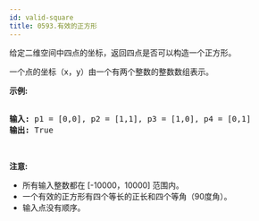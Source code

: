 ```yaml
---
id: valid-square
title: 0593.有效的正方形
---
```

给定二维空间中四点的坐标，返回四点是否可以构造一个正方形。

一个点的坐标（x，y）由一个有两个整数的整数数组表示。

**示例:**


<pre><br/><strong>输入:</strong> p1 = [0,0], p2 = [1,1], p3 = [1,0], p4 = [0,1]<br/><strong>输出:</strong> True<br/></pre>

 

**注意:**

- 所有输入整数都在 [-10000，10000] 范围内。
- 一个有效的正方形有四个等长的正长和四个等角（90度角）。
- 输入点没有顺序。
